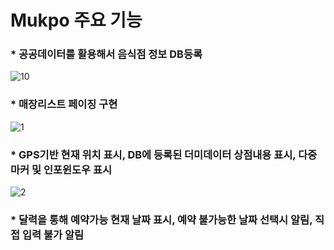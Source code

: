 # Mukpo 주요 기능

### * 공공데이터를 활용해서 음식점 정보 DB등록
![10](https://user-images.githubusercontent.com/32383284/42022451-55d8b8f2-7af8-11e8-8416-70e7fe9ec9e5.png)

### * 매장리스트 페이징 구현
![1](https://user-images.githubusercontent.com/32383284/42022245-c591b2d0-7af7-11e8-85dc-660b105aa573.png)

### * GPS기반 현재 위치 표시, DB에 등록된 더미데이터 상점내용 표시, 다중 마커 및 인포윈도우 표시
![2](https://user-images.githubusercontent.com/32383284/42023375-a9358e60-7afa-11e8-9a54-ddcca52ca651.png)

### * 달력을 통해 예약가능 현재 날짜 표시, 예약 불가능한 날짜 선택시 알림, 직접 입력 불가 알림



